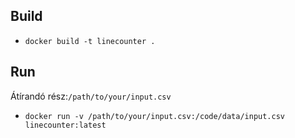 ## Build
+ `docker build -t linecounter .`

## Run
Átírandó rész:`/path/to/your/input.csv`
+ `docker run -v /path/to/your/input.csv:/code/data/input.csv linecounter:latest`